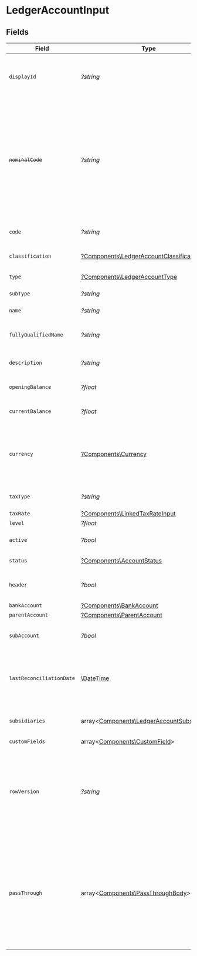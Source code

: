 # LedgerAccountInput


## Fields

| Field                                                                                                                                                            | Type                                                                                                                                                             | Required                                                                                                                                                         | Description                                                                                                                                                      | Example                                                                                                                                                          |
| ---------------------------------------------------------------------------------------------------------------------------------------------------------------- | ---------------------------------------------------------------------------------------------------------------------------------------------------------------- | ---------------------------------------------------------------------------------------------------------------------------------------------------------------- | ---------------------------------------------------------------------------------------------------------------------------------------------------------------- | ---------------------------------------------------------------------------------------------------------------------------------------------------------------- |
| `displayId`                                                                                                                                                      | *?string*                                                                                                                                                        | :heavy_minus_sign:                                                                                                                                               | The human readable display ID used when displaying the account                                                                                                   | 1-12345                                                                                                                                                          |
| ~~`nominalCode`~~                                                                                                                                                | *?string*                                                                                                                                                        | :heavy_minus_sign:                                                                                                                                               | : warning: ** DEPRECATED **: This will be removed in a future release, please migrate away from it as soon as possible.<br/><br/>The nominal code of the ledger account. | N091                                                                                                                                                             |
| `code`                                                                                                                                                           | *?string*                                                                                                                                                        | :heavy_minus_sign:                                                                                                                                               | The code assigned to the account.                                                                                                                                | 453                                                                                                                                                              |
| `classification`                                                                                                                                                 | [?Components\LedgerAccountClassification](../../Models/Components/LedgerAccountClassification.md)                                                                | :heavy_minus_sign:                                                                                                                                               | The classification of account.                                                                                                                                   | asset                                                                                                                                                            |
| `type`                                                                                                                                                           | [?Components\LedgerAccountType](../../Models/Components/LedgerAccountType.md)                                                                                    | :heavy_minus_sign:                                                                                                                                               | The type of account.                                                                                                                                             | bank                                                                                                                                                             |
| `subType`                                                                                                                                                        | *?string*                                                                                                                                                        | :heavy_minus_sign:                                                                                                                                               | The sub type of account.                                                                                                                                         | CHECKING_ACCOUNT                                                                                                                                                 |
| `name`                                                                                                                                                           | *?string*                                                                                                                                                        | :heavy_minus_sign:                                                                                                                                               | The name of the account.                                                                                                                                         | Bank account                                                                                                                                                     |
| `fullyQualifiedName`                                                                                                                                             | *?string*                                                                                                                                                        | :heavy_minus_sign:                                                                                                                                               | The fully qualified name of the account.                                                                                                                         | Asset.Bank.Checking_Account                                                                                                                                      |
| `description`                                                                                                                                                    | *?string*                                                                                                                                                        | :heavy_minus_sign:                                                                                                                                               | The description of the account.                                                                                                                                  | Main checking account                                                                                                                                            |
| `openingBalance`                                                                                                                                                 | *?float*                                                                                                                                                         | :heavy_minus_sign:                                                                                                                                               | The opening balance of the account.                                                                                                                              | 75000                                                                                                                                                            |
| `currentBalance`                                                                                                                                                 | *?float*                                                                                                                                                         | :heavy_minus_sign:                                                                                                                                               | The current balance of the account.                                                                                                                              | 20000                                                                                                                                                            |
| `currency`                                                                                                                                                       | [?Components\Currency](../../Models/Components/Currency.md)                                                                                                      | :heavy_minus_sign:                                                                                                                                               | Indicates the associated currency for an amount of money. Values correspond to [ISO 4217](https://en.wikipedia.org/wiki/ISO_4217).                               | USD                                                                                                                                                              |
| `taxType`                                                                                                                                                        | *?string*                                                                                                                                                        | :heavy_minus_sign:                                                                                                                                               | The tax type of the account.                                                                                                                                     | NONE                                                                                                                                                             |
| `taxRate`                                                                                                                                                        | [?Components\LinkedTaxRateInput](../../Models/Components/LinkedTaxRateInput.md)                                                                                  | :heavy_minus_sign:                                                                                                                                               | N/A                                                                                                                                                              |                                                                                                                                                                  |
| `level`                                                                                                                                                          | *?float*                                                                                                                                                         | :heavy_minus_sign:                                                                                                                                               | N/A                                                                                                                                                              | 1                                                                                                                                                                |
| `active`                                                                                                                                                         | *?bool*                                                                                                                                                          | :heavy_minus_sign:                                                                                                                                               | Whether the account is active or not.                                                                                                                            | true                                                                                                                                                             |
| `status`                                                                                                                                                         | [?Components\AccountStatus](../../Models/Components/AccountStatus.md)                                                                                            | :heavy_minus_sign:                                                                                                                                               | The status of the account.                                                                                                                                       | active                                                                                                                                                           |
| `header`                                                                                                                                                         | *?bool*                                                                                                                                                          | :heavy_minus_sign:                                                                                                                                               | Whether the account is a header or not.                                                                                                                          | true                                                                                                                                                             |
| `bankAccount`                                                                                                                                                    | [?Components\BankAccount](../../Models/Components/BankAccount.md)                                                                                                | :heavy_minus_sign:                                                                                                                                               | N/A                                                                                                                                                              |                                                                                                                                                                  |
| `parentAccount`                                                                                                                                                  | [?Components\ParentAccount](../../Models/Components/ParentAccount.md)                                                                                            | :heavy_minus_sign:                                                                                                                                               | N/A                                                                                                                                                              |                                                                                                                                                                  |
| `subAccount`                                                                                                                                                     | *?bool*                                                                                                                                                          | :heavy_minus_sign:                                                                                                                                               | Whether the account is a sub account or not.                                                                                                                     | false                                                                                                                                                            |
| `lastReconciliationDate`                                                                                                                                         | [\DateTime](https://www.php.net/manual/en/class.datetime.php)                                                                                                    | :heavy_minus_sign:                                                                                                                                               | Reconciliation Date means the last calendar day of each Reconciliation Period.                                                                                   | 2020-09-30                                                                                                                                                       |
| `subsidiaries`                                                                                                                                                   | array<[Components\LedgerAccountSubsidiaries](../../Models/Components/LedgerAccountSubsidiaries.md)>                                                              | :heavy_minus_sign:                                                                                                                                               | The subsidiaries the account belongs to.                                                                                                                         |                                                                                                                                                                  |
| `customFields`                                                                                                                                                   | array<[Components\CustomField](../../Models/Components/CustomField.md)>                                                                                          | :heavy_minus_sign:                                                                                                                                               | N/A                                                                                                                                                              |                                                                                                                                                                  |
| `rowVersion`                                                                                                                                                     | *?string*                                                                                                                                                        | :heavy_minus_sign:                                                                                                                                               | A binary value used to detect updates to a object and prevent data conflicts. It is incremented each time an update is made to the object.                       | 1-12345                                                                                                                                                          |
| `passThrough`                                                                                                                                                    | array<[Components\PassThroughBody](../../Models/Components/PassThroughBody.md)>                                                                                  | :heavy_minus_sign:                                                                                                                                               | The pass_through property allows passing service-specific, custom data or structured modifications in request body when creating or updating resources.          |                                                                                                                                                                  |
